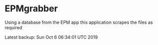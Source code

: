 # EPMgrabber
Using a database from the EPM app this application scrapes the files as required


Latest backup: Sun Oct 6 06:34:01 UTC 2019

